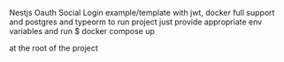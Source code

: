 Nestjs Oauth Social Login example/template with jwt, docker full support and postgres and typeorm
to run project just provide appropriate env variables and run 
$ docker compose up

at the root of the project
